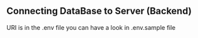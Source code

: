 
## Connecting DataBase to Server (Backend)

URI is in the .env file  you can have a look in .env.sample file

